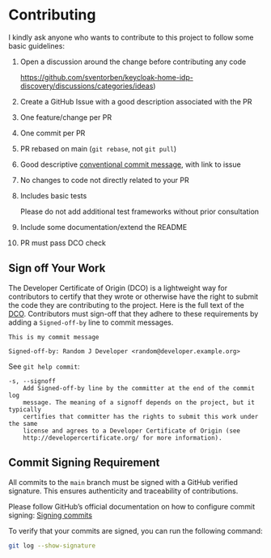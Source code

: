 # Contributing

I kindly ask anyone who wants to contribute to this project to follow some basic guidelines:

1. Open a discussion around the change before contributing any code

   https://github.com/sventorben/keycloak-home-idp-discovery/discussions/categories/ideas)
2. Create a GitHub Issue with a good description associated with the PR
4. One feature/change per PR
5. One commit per PR
6. PR rebased on main (`git rebase`, not `git pull`)
7. Good descriptive [conventional commit message](https://www.conventionalcommits.org/en/v1.0.0/), with link to issue
8. No changes to code not directly related to your PR
9. Includes basic tests

   Please do not add additional test frameworks without prior consultation
10. Include some documentation/extend the README
11. PR must pass DCO check

## Sign off Your Work

The Developer Certificate of Origin (DCO) is a lightweight way for contributors to certify that they wrote or otherwise have the right to submit the code they are contributing to the project. Here is the full text of the [DCO](http://developercertificate.org/). Contributors must sign-off that they adhere to these requirements by adding a `Signed-off-by` line to commit messages.

```text
This is my commit message

Signed-off-by: Random J Developer <random@developer.example.org>
```

See `git help commit`:

```text
-s, --signoff
    Add Signed-off-by line by the committer at the end of the commit log
    message. The meaning of a signoff depends on the project, but it typically
    certifies that committer has the rights to submit this work under the same
    license and agrees to a Developer Certificate of Origin (see
    http://developercertificate.org/ for more information).
```

## Commit Signing Requirement
All commits to the `main` branch must be signed with a GitHub verified signature. This ensures authenticity and traceability of contributions.

Please follow GitHub’s official documentation on how to configure commit signing: [Signing commits](https://docs.github.com/en/authentication/managing-commit-signature-verification/signing-commits)

To verify that your commits are signed, you can run the following command:

```sh
git log --show-signature
```
